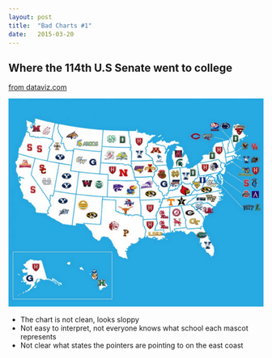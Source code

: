 ```yaml
---
layout: post
title:  "Bad Charts #1"
date:   2015-03-20
---
```


## Where the 114th U.S Senate went to college
[from dataviz.com](http://dadaviz.com/i/3071)

![US 114th Senate](/images/college114senate.png)

* The chart is not clean, looks sloppy
* Not easy to interpret, not everyone knows what school each mascot represents
* Not clear what states the pointers are pointing to on the east coast